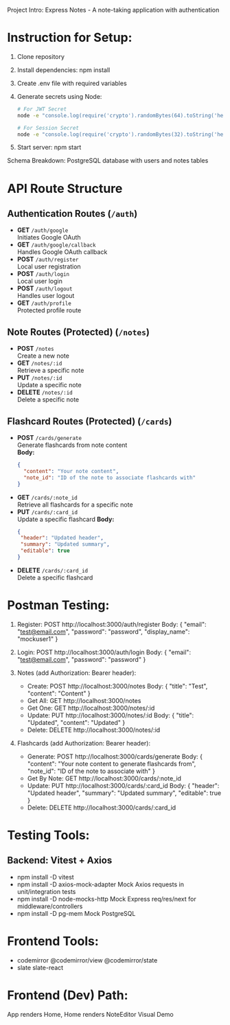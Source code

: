 Project Intro: Express Notes - A note-taking application with authentication

# Instruction for Setup:

1. Clone repository
2. Install dependencies: npm install
3. Create .env file with required variables
4. Generate secrets using Node:

   ```bash
   # For JWT Secret
   node -e "console.log(require('crypto').randomBytes(64).toString('hex'))"

   # For Session Secret
   node -e "console.log(require('crypto').randomBytes(32).toString('hex'))"
   ```

5. Start server: npm start

Schema Breakdown: PostgreSQL database with users and notes tables

# API Route Structure

## Authentication Routes (`/auth`)

- **GET** `/auth/google`  
  Initiates Google OAuth
- **GET** `/auth/google/callback`  
  Handles Google OAuth callback
- **POST** `/auth/register`  
  Local user registration
- **POST** `/auth/login`  
  Local user login
- **POST** `/auth/logout`  
  Handles user logout
- **GET** `/auth/profile`  
  Protected profile route

## Note Routes (Protected) (`/notes`)

- **POST** `/notes`  
  Create a new note
- **GET** `/notes/:id`  
  Retrieve a specific note
- **PUT** `/notes/:id`  
  Update a specific note
- **DELETE** `/notes/:id`  
  Delete a specific note

## Flashcard Routes (Protected) (`/cards`)

- **POST** `/cards/generate`  
  Generate flashcards from note content  
  **Body:**
  ```json
  {
    "content": "Your note content",
    "note_id": "ID of the note to associate flashcards with"
  }
  ```
- **GET** `/cards/:note_id`  
  Retrieve all flashcards for a specific note
- **PUT** `/cards/:card_id`  
   Update a specific flashcard
  **Body:**
  ```json
  {
   "header": "Updated header",
   "summary": "Updated summary",
   "editable": true
  }
  ```
- **DELETE** `/cards/:card_id`  
  Delete a specific flashcard


# Postman Testing:

1. Register: POST http://localhost:3000/auth/register
   Body: { "email": "test@email.com", "password": "password", "display_name": "mockuser1" }

2. Login: POST http://localhost:3000/auth/login
   Body: { "email": "test@email.com", "password": "password" }

3. Notes (add Authorization: Bearer <token> header):

   - Create: POST http://localhost:3000/notes
     Body: { "title": "Test", "content": "Content" }
   - Get All: GET http://localhost:3000/notes
   - Get One: GET http://localhost:3000/notes/:id
   - Update: PUT http://localhost:3000/notes/:id
     Body: { "title": "Updated", "content": "Updated" }
   - Delete: DELETE http://localhost:3000/notes/:id

4. Flashcards (add Authorization: Bearer <token> header):
   - Generate: POST http://localhost:3000/cards/generate
     Body: {
     "content": "Your note content to generate flashcards from",
     "note_id": "ID of the note to associate with"
     }
   - Get By Note: GET http://localhost:3000/cards/:note_id
   - Update: PUT http://localhost:3000/cards/:card_id
     Body: {
     "header": "Updated header",
     "summary": "Updated summary",
     "editable": true
     }
   - Delete: DELETE http://localhost:3000/cards/:card_id

# Testing Tools:
## Backend: Vitest + Axios
- npm install -D vitest
- npm install -D axios-mock-adapter
  Mock Axios requests in unit/integration tests
- npm install -D node-mocks-http
  Mock Express req/res/next for middleware/controllers
- npm install -D pg-mem
  Mock PostgreSQL

# Frontend Tools:
- codemirror @codemirror/view @codemirror/state
- slate slate-react

# Frontend (Dev) Path:
App renders Home, Home renders NoteEditor
Visual Demo
